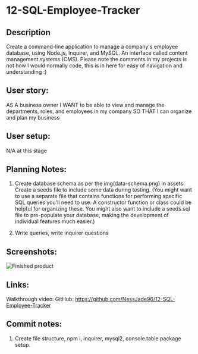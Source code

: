 # 12-SQL-Employee-Tracker

## Description

Create a command-line application to manage a company's employee database, using Node.js, Inquirer, and MySQL. An interface called content management systems (CMS).
Please note the comments in my projects is not how I would normally code, this is in here for easy of navigation and understanding :)

## User story:

AS A business owner
I WANT to be able to view and manage the departments, roles, and employees in my company
SO THAT I can organize and plan my business

## User setup:

N/A at this stage

## Planning Notes:

1. Create database schema as per the img(data-schema.png) in assets. Create a seeds file to include some data during testing.
   (You might want to use a separate file that contains functions for performing specific SQL queries you'll need to use. A constructor function or class could be helpful for organizing these. You might also want to include a seeds.sql file to pre-populate your database, making the development of individual features much easier.)

2. Write queries, write inquirer questions

## Screenshots:

![Finished product](./develop/public/assets/images/)

## Links:

Walkthrough video:
GitHub: https://github.com/NessJade96/12-SQL-Employee-Tracker

## Commit notes:

1. Create file structure, npm i, inquirer, mysql2, console.table package setup.
